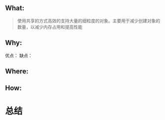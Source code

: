 ## What:

>使用共享的方式高效的支持大量的细粒度的对象。主要用于减少创建对象的数量，以减少内存占用和提高性能

## Why:
优点：
缺点：
## Where:
## How:

# 总结